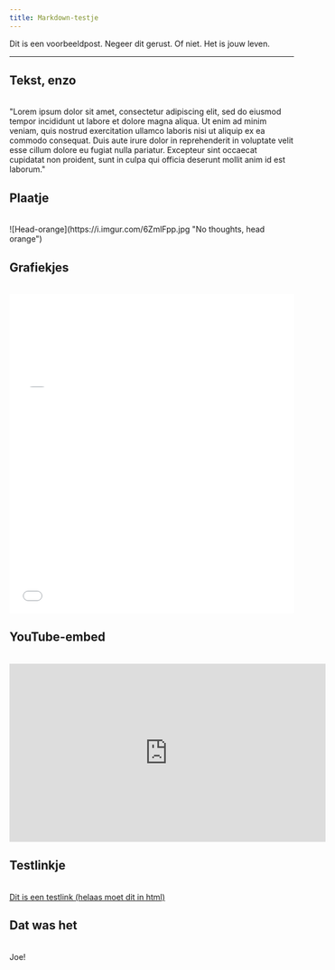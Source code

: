 ```yaml
---
title: Markdown-testje
---
```

Dit is een voorbeeldpost. Negeer dit gerust. Of niet. Het is jouw leven.

___

## Tekst, enzo
<br>
"Lorem ipsum dolor sit amet, consectetur adipiscing elit, sed do eiusmod tempor incididunt ut labore et dolore magna aliqua. Ut enim ad minim veniam, quis nostrud exercitation ullamco laboris nisi ut aliquip ex ea commodo consequat. Duis aute irure dolor in reprehenderit in voluptate velit esse cillum dolore eu fugiat nulla pariatur. Excepteur sint occaecat cupidatat non proident, sunt in culpa qui officia deserunt mollit anim id est laborum."

## Plaatje
<br>
![Head-orange](https://i.imgur.com/6ZmlFpp.jpg "No thoughts, head orange")

## Grafiekjes
<br>
<iframe title="Aantal meldingen digitale oplichting" aria-label="Bar Chart" id="datawrapper-chart-kUs24" src="//datawrapper.dwcdn.net/kUs24/1/" scrolling="no" frameborder="0" style="width: 0; min-width: 100% !important; border: none;" height="165"></iframe><script type="text/javascript">!function(){"use strict";window.addEventListener("message",function(a){if(void 0!==a.data["datawrapper-height"])for(var e in a.data["datawrapper-height"]){var t=document.getElementById("datawrapper-chart-"+e)||document.querySelector("iframe[src*='"+e+"']");t&&(t.style.height=a.data["datawrapper-height"][e]+"px")}})}();
</script>
<br>
<iframe title="Totale schade door digitale oplichting" aria-label="Column Chart" id="datawrapper-chart-lGt5y" src="//datawrapper.dwcdn.net/lGt5y/1/" scrolling="no" frameborder="0" style="width: 0; min-width: 100% !important; border: none;" height="400"></iframe><script type="text/javascript">!function(){"use strict";window.addEventListener("message",function(a){if(void 0!==a.data["datawrapper-height"])for(var e in a.data["datawrapper-height"]){var t=document.getElementById("datawrapper-chart-"+e)||document.querySelector("iframe[src*='"+e+"']");t&&(t.style.height=a.data["datawrapper-height"][e]+"px")}})}();
</script>

## YouTube-embed
<br>
<iframe width="560" height="315" src="https://www.youtube.com/embed/g72A9dVV18M" frameborder="0" allow="accelerometer; autoplay; encrypted-media; gyroscope; picture-in-picture" allowfullscreen></iframe>

## Testlinkje
<br>
<a href="https://daanvanmonsjou.nl" target="_blank">Dit is een testlink (helaas moet dit in html)</a>

## Dat was het
<br>
Joe!
<br>
